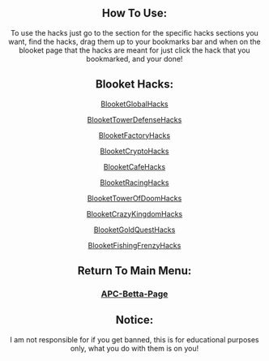 <center>
    <h2>
        How To Use:
    </h2>
    <p>
        To use the hacks just go to the section for the specific hacks sections you want, find the hacks, drag them up to your bookmarks bar and when on the blooket page that the hacks are meant for just click the hack that you bookmarked, and your done!
    </p>
    <h2>
        Blooket Hacks:
    </h2>
    <p>
        <a href="https://dawnerror.github.io/Blooket-GS-Hacks/">
            BlooketGlobalHacks
        </a>
    </p>
    <p>
        <a href="https://dawnerror.github.io/Blooket-TD-Hacks/">
            BlooketTowerDefenseHacks
        </a>
    </p>
    <p>
        <a href="https://dawnerror.github.io/Blooket-F-Hacks/">
            BlooketFactoryHacks
        </a>
    </p>
    <p>
        <a href="">
            BlooketCryptoHacks
        </a>
    </p>
    <p>
        <a href="">
            BlooketCafeHacks
        </a>
    </p>
    <p>
        <a href="">
            BlooketRacingHacks
        </a>
    </p>
    <p>
        <a href="">
            BlooketTowerOfDoomHacks
        </a>
    </p>
    <p>
        <a href="">
            BlooketCrazyKingdomHacks
        </a>
    </p>
    <p>
        <a href="">
            BlooketGoldQuestHacks
        </a>
    </p>
    <p>
        <a href="">
            BlooketFishingFrenzyHacks
        </a>
    </p>
    <h2>
        Return To Main Menu:
    </h2>
    <h3>
        <a href="https://dawnerror.github.io/APC-Betta-Page/">
            APC-Betta-Page
        </a>
    </h3>
    <h2>
        Notice:
    </h2>
    <p>
        I am not responsible for if you get banned, this is for educational purposes only, what you do with them is on you!
    </p>
</center>
